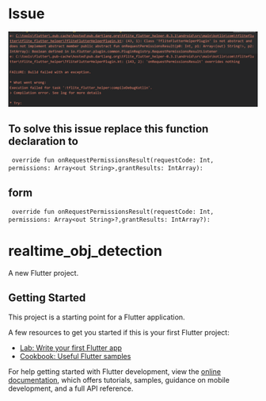 # Issue
<img src="issue_image.png" />

## To solve this issue replace this function declaration to 
````
 override fun onRequestPermissionsResult(requestCode: Int, permissions: Array<out String>,grantResults: IntArray):
 ````
## form 
````
 override fun onRequestPermissionsResult(requestCode: Int, permissions: Array<out String>?,grantResults: IntArray?):
````
# realtime_obj_detection

A new Flutter project.

## Getting Started

This project is a starting point for a Flutter application.

A few resources to get you started if this is your first Flutter project:

- [Lab: Write your first Flutter app](https://docs.flutter.dev/get-started/codelab)
- [Cookbook: Useful Flutter samples](https://docs.flutter.dev/cookbook)

For help getting started with Flutter development, view the
[online documentation](https://docs.flutter.dev/), which offers tutorials,
samples, guidance on mobile development, and a full API reference.
